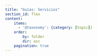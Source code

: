 ```yaml
---
title: "Guías: Servicios"
section_id: flex
content:
    items:
      - '@taxonomy': {category: [topic]}
    order:
        by: folder
        dir: asc
    pagination: true
---
```

